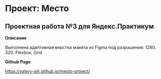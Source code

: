 # Проект: Место

## Проектная работа №3 для Яндекс.Практикум

**Описание**

Выполнена адаптивная верстка макета из Figma под разрашения: 1280, 320. Flexbox, Grid

**Github Page**

https://valery-ish.github.io/mesto-project/
